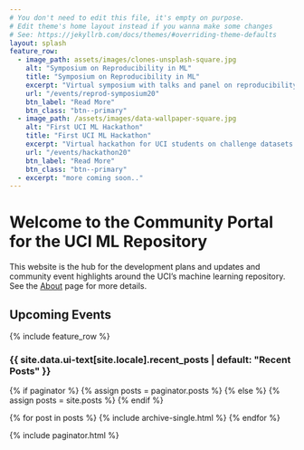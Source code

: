 ```yaml
---
# You don't need to edit this file, it's empty on purpose.
# Edit theme's home layout instead if you wanna make some changes
# See: https://jekyllrb.com/docs/themes/#overriding-theme-defaults
layout: splash
feature_row:
  - image_path: assets/images/clones-unsplash-square.jpg
    alt: "Symposium on Reproducibility in ML"
    title: "Symposium on Reproducibility in ML"
    excerpt: "Virtual symposium with talks and panel on reproducibility in machine learning research."
    url: "/events/reprod-symposium20"
    btn_label: "Read More"
    btn_class: "btn--primary"
  - image_path: /assets/images/data-wallpaper-square.jpg
    alt: "First UCI ML Hackathon"
    title: "First UCI ML Hackathon"
    excerpt: "Virtual hackathon for UCI students on challenge datasets from the scientific community."
    url: "/events/hackathon20"
    btn_label: "Read More"
    btn_class: "btn--primary"
  - excerpt: "more coming soon.."
---
```


# Welcome to the Community Portal for the UCI ML Repository

This website is the hub for the development plans and updates and community event highlights around the UCI’s machine learning repository.
See the [About](/about) page for more details.

## Upcoming Events

{% include feature_row %}

<h3 class="archive__subtitle">{{ site.data.ui-text[site.locale].recent_posts | default: "Recent Posts" }}</h3>

{% if paginator %}
  {% assign posts = paginator.posts %}
{% else %}
  {% assign posts = site.posts %}
{% endif %}

{% for post in posts %}
  {% include archive-single.html %}
{% endfor %}

{% include paginator.html %}